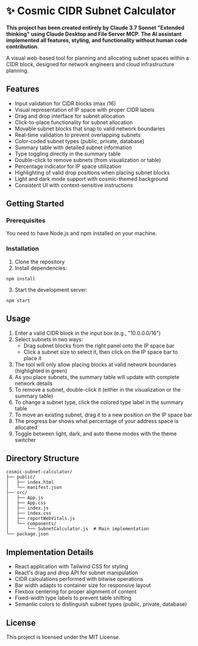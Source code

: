 # ✨ Cosmic CIDR Subnet Calculator

**This project has been created entirely by Claude 3.7 Sonnet "Extended thinking" using Claude Desktop and File Server MCP. The AI assistant implemented all features, styling, and functionality without human code contribution.**

A visual web-based tool for planning and allocating subnet spaces within a CIDR block, designed for network engineers and cloud infrastructure planning.

## Features

- Input validation for CIDR blocks (max /16)
- Visual representation of IP space with proper CIDR labels
- Drag and drop interface for subnet allocation
- Click-to-place functionality for subnet allocation
- Movable subnet blocks that snap to valid network boundaries
- Real-time validation to prevent overlapping subnets
- Color-coded subnet types (public, private, database)
- Summary table with detailed subnet information
- Type toggling directly in the summary table
- Double-click to remove subnets (from visualization or table)
- Percentage indicator for IP space utilization
- Highlighting of valid drop positions when placing subnet blocks
- Light and dark mode support with cosmic-themed background
- Consistent UI with context-sensitive instructions

## Getting Started

### Prerequisites

You need to have Node.js and npm installed on your machine.

### Installation

1. Clone the repository
2. Install dependencies:
```
npm install
```
3. Start the development server:
```
npm start
```

## Usage

1. Enter a valid CIDR block in the input box (e.g., "10.0.0.0/16")
2. Select subnets in two ways:
   - Drag subnet blocks from the right panel onto the IP space bar
   - Click a subnet size to select it, then click on the IP space bar to place it
3. The tool will only allow placing blocks at valid network boundaries (highlighted in green)
4. As you place subnets, the summary table will update with complete network details
5. To remove a subnet, double-click it (either in the visualization or the summary table)
6. To change a subnet type, click the colored type label in the summary table
7. To move an existing subnet, drag it to a new position on the IP space bar
8. The progress bar shows what percentage of your address space is allocated
9. Toggle between light, dark, and auto theme modes with the theme switcher

## Directory Structure
```
cosmic-subnet-calculator/
├── public/
│   ├── index.html
│   └── manifest.json
├── src/
│   ├── App.js
│   ├── App.css
│   ├── index.js
│   ├── index.css
│   ├── reportWebVitals.js
│   └── components/
│       └── SubnetCalculator.js  # Main implementation
└── package.json
```

## Implementation Details
- React application with Tailwind CSS for styling
- React's drag and drop API for subnet manipulation
- CIDR calculations performed with bitwise operations
- Bar width adapts to container size for responsive layout
- Flexbox centering for proper alignment of content
- Fixed-width type labels to prevent table shifting
- Semantic colors to distinguish subnet types (public, private, database)

## License

This project is licensed under the MIT License.
